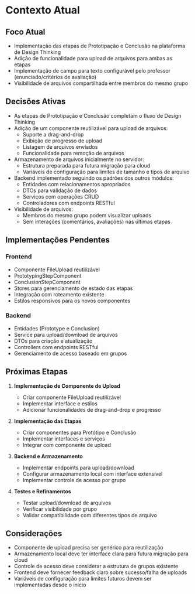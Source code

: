 # Contexto Atual

## Foco Atual

- Implementação das etapas de Prototipação e Conclusão na plataforma de Design Thinking
- Adição de funcionalidade para upload de arquivos para ambas as etapas
- Implementação de campo para texto configurável pelo professor (enunciado/critérios de avaliação)
- Visibilidade de arquivos compartilhada entre membros do mesmo grupo

## Decisões Ativas

- As etapas de Prototipação e Conclusão completam o fluxo de Design Thinking
- Adição de um componente reutilizável para upload de arquivos:
  - Suporte a drag-and-drop
  - Exibição de progresso de upload
  - Listagem de arquivos enviados
  - Funcionalidade para remoção de arquivos
- Armazenamento de arquivos inicialmente no servidor:
  - Estrutura preparada para futura migração para cloud
  - Variáveis de configuração para limites de tamanho e tipos de arquivo
- Backend implementado seguindo os padrões dos outros módulos:
  - Entidades com relacionamentos apropriados
  - DTOs para validação de dados
  - Serviços com operações CRUD
  - Controladores com endpoints RESTful
- Visibilidade de arquivos:
  - Membros do mesmo grupo podem visualizar uploads
  - Sem interações (comentários, avaliações) nas últimas etapas

## Implementações Pendentes

### Frontend

- Componente FileUpload reutilizável
- PrototypingStepComponent
- ConclusionStepComponent
- Stores para gerenciamento de estado das etapas
- Integração com roteamento existente
- Estilos responsivos para os novos componentes

### Backend

- Entidades (Prototype e Conclusion)
- Service para upload/download de arquivos
- DTOs para criação e atualização
- Controllers com endpoints RESTful
- Gerenciamento de acesso baseado em grupos

## Próximas Etapas

1. **Implementação de Componente de Upload**

   - Criar componente FileUpload reutilizável
   - Implementar interface e estilos
   - Adicionar funcionalidades de drag-and-drop e progresso

2. **Implementação das Etapas**

   - Criar componentes para Protótipo e Conclusão
   - Implementar interfaces e serviços
   - Integrar com componente de upload

3. **Backend e Armazenamento**

   - Implementar endpoints para upload/download
   - Configurar armazenamento local com interface extensível
   - Implementar controle de acesso por grupo

4. **Testes e Refinamentos**
   - Testar upload/download de arquivos
   - Verificar visibilidade por grupo
   - Validar compatibilidade com diferentes tipos de arquivo

## Considerações

- Componente de upload precisa ser genérico para reutilização
- Armazenamento local deve ter interface clara para futura migração para cloud
- Controle de acesso deve considerar a estrutura de grupos existente
- Frontend deve fornecer feedback claro sobre sucesso/falha de uploads
- Variáveis de configuração para limites futuros devem ser implementadas desde o início

